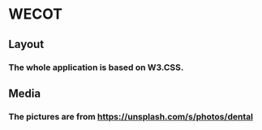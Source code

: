# WECOT
 
 ## Layout
 ### The whole application is based on W3.CSS.

 ## Media
 ### The pictures are from https://unsplash.com/s/photos/dental